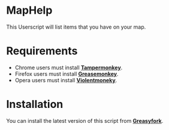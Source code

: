# MapHelp
This Userscript will list items that you have on your map.
# Requirements
* Chrome users must install [**Tampermonkey**](https://chrome.google.com/webstore/detail/tampermonkey/dhdgffkkebhmkfjojejmpbldmpobfkfo?hl=en).
* Firefox users must install [**Greasemonkey**](https://addons.mozilla.org/en-US/firefox/addon/greasemonkey/).
* Opera users must install [**Violentmoneky**](https://addons.opera.com/en/extensions/details/violent-monkey/?display=en).
# Installation
You can install the latest version of this script from [**Greasyfork**](https://greasyfork.org/en/scripts/19721-maphelp).